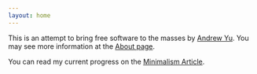 ```yaml
---
layout: home
---
```

This is an attempt to bring free software to the masses by [Andrew Yu](https://andrewyu.org). You may see more information at the [About page](about).

You can read my current progress on the [Minimalism Article](minimalism.pdf).

